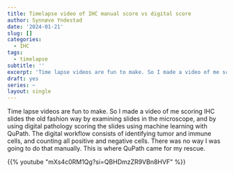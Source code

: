```yaml
---
title: Timelapse video of IHC manual score vs digital score
author: Synnøve Yndestad
date: '2024-01-21'
slug: []
categories:
  - IHC
tags:
  - timelapse
subtitle: ''
excerpt: 'Time lapse videos are fun to make. So I made a video of me scoring IHC slides the old fashion way by examining slides in the microscope, and by using digital pathology scoring the slides using machine learning with QuPath. The digital workflow consists of identifying tumor and immune cells, and counting all positive and negative cells. There was no way I was going to do that manually. This is where QuPath came for my rescue.'
draft: yes
series: ~
layout: single
---
```


Time lapse videos are fun to make. So I made a video of me scoring IHC slides the old fashion way by examining slides in the microscope, and by using digital pathology scoring the slides using machine learning with QuPath. The digital workflow consists of identifying tumor and immune cells, and counting all positive and negative cells. There was no way I was going to do that manually. This is where QuPath came for my rescue.

{{% youtube "mXs4c0RM1Qg?si=QBHDmzZR9VBn8HVF" %}}
